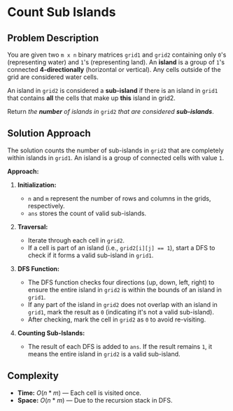 # Count Sub Islands

## Problem Description 

You are given two `m x n` binary matrices `grid1` and `grid2` containing only `0`'s (representing water) and `1`'s (representing land). An **island** is a group of `1`'s connected **4-directionally** (horizontal or vertical). Any cells outside of the grid are considered water cells.

An island in `grid2` is considered a **sub-island** if there is an island in `grid1` that contains **all** the cells that make up **this** island in grid2.

Return *the **number** of islands in* `grid2` *that are considered **sub-islands***.

## Solution Approach

The solution counts the number of sub-islands in `grid2` that are completely within islands in `grid1`. An island is a group of connected cells with value `1`.

**Approach:**
1. **Initialization:** 
   - `n` and `m` represent the number of rows and columns in the grids, respectively.
   - `ans` stores the count of valid sub-islands.

2. **Traversal:**
   - Iterate through each cell in `grid2`.
   - If a cell is part of an island (i.e., `grid2[i][j] == 1`), start a DFS to check if it forms a valid sub-island in `grid1`.

3. **DFS Function:**
   - The DFS function checks four directions (up, down, left, right) to ensure the entire island in `grid2` is within the bounds of an island in `grid1`.
   - If any part of the island in `grid2` does not overlap with an island in `grid1`, mark the result as `0` (indicating it's not a valid sub-island).
   - After checking, mark the cell in `grid2` as `0` to avoid re-visiting.

4. **Counting Sub-Islands:**
   - The result of each DFS is added to `ans`. If the result remains `1`, it means the entire island in `grid2` is a valid sub-island.

## Complexity

- **Time:** $O(n * m)$ — Each cell is visited once.
- **Space:** $O(n * m)$ — Due to the recursion stack in DFS.
